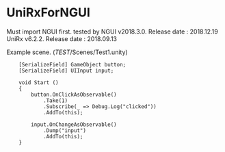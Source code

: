 # UniRxForNGUI

Must import NGUI first. 
tested by 
	NGUI v2018.3.0. Release date : 2018.12.19
	UniRx v6.2.2. Release date : 2018.09.13


Example scene. (_TEST_/Scenes/Test1.unity)

```
	[SerializeField] GameObject button;
	[SerializeField] UIInput input;

	void Start () 
	{
		button.OnClickAsObservable()
			.Take(1)
			.Subscribe(_ => Debug.Log("clicked"))
			.AddTo(this);

		input.OnChangeAsObservable()
			.Dump("input")
			.AddTo(this);
	}
```